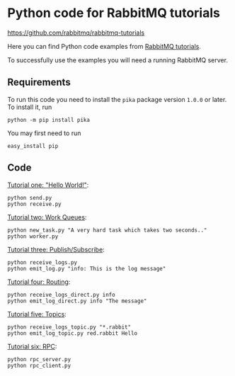 # Python code for RabbitMQ tutorials

https://github.com/rabbitmq/rabbitmq-tutorials

Here you can find Python code examples from [RabbitMQ
tutorials](https://www.rabbitmq.com/getstarted.html).

To successfully use the examples you will need a running RabbitMQ server.

## Requirements

To run this code you need to install the `pika` package version `1.0.0` or later. To install it, run

    python -m pip install pika

You may first need to run

    easy_install pip


## Code

[Tutorial one: "Hello World!"](https://www.rabbitmq.com/tutorials/tutorial-one-python.html):

    python send.py
    python receive.py


[Tutorial two: Work Queues](https://www.rabbitmq.com/tutorials/tutorial-two-python.html):

    python new_task.py "A very hard task which takes two seconds.."
    python worker.py


[Tutorial three: Publish/Subscribe](https://www.rabbitmq.com/tutorials/tutorial-three-python.html):

    python receive_logs.py
    python emit_log.py "info: This is the log message"


[Tutorial four: Routing](https://www.rabbitmq.com/tutorials/tutorial-four-python.html):

    python receive_logs_direct.py info
    python emit_log_direct.py info "The message"


[Tutorial five: Topics](https://www.rabbitmq.com/tutorials/tutorial-five-python.html):

    python receive_logs_topic.py "*.rabbit"
    python emit_log_topic.py red.rabbit Hello


[Tutorial six: RPC](https://www.rabbitmq.com/tutorials/tutorial-six-python.html):

    python rpc_server.py
    python rpc_client.py
